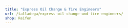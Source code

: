 ```yaml
---
title: "Express Oil Change & Tire Engineers"
url: /talladega/express-oil-change-und-tire-engineers/
shop: Reifen
---
```


